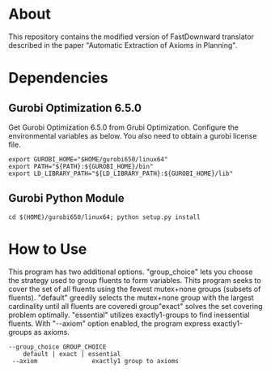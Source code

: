 # About
This repository contains the modified version of FastDownward translator described in the 
paper "Automatic Extraction of Axioms in Planning".

# Dependencies

## Gurobi Optimization 6.5.0

Get Gurobi Optimization 6.5.0 from Grubi Optimization.
Configure the environmental variables as below.
You also need to obtain a gurobi license file.

```.bashrc
export GUROBI_HOME="$HOME/gurobi650/linux64"
export PATH="${PATH}:${GUROBI_HOME}/bin"
export LD_LIBRARY_PATH="${LD_LIBRARY_PATH}:${GUROBI_HOME}/lib"
```

## Gurobi Python Module

```
cd $(HOME)/gurobi650/linux64; python setup.py install
```

# How to Use

This program has two additional options.
"group\_choice" lets you choose the strategy used to group fluents to form variables.
Thits program seeks to cover the set of all fluents using the fewest mutex+none groups (subsets
of fluents).
"default" greedily selects the
mutex+none group with the largest cardinality until all fluents are coveredi
group"exact" solves the set covering problem optimally.
"essential" utilizes exactly1-groups to find inessential fluents.
With "--axiom" option enabled, the program express exactly1-groups as axioms.

```
--group_choice GROUP_CHOICE
	default | exact | essential 
 --axiom               exactly1 group to axioms
```
